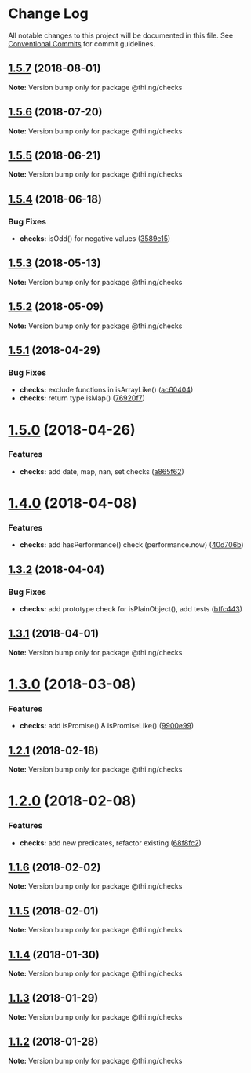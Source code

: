 # Change Log

All notable changes to this project will be documented in this file.
See [Conventional Commits](https://conventionalcommits.org) for commit guidelines.

<a name="1.5.7"></a>
## [1.5.7](https://github.com/thi-ng/umbrella/compare/@thi.ng/checks@1.5.6...@thi.ng/checks@1.5.7) (2018-08-01)




**Note:** Version bump only for package @thi.ng/checks

<a name="1.5.6"></a>
## [1.5.6](https://github.com/thi-ng/umbrella/compare/@thi.ng/checks@1.5.5...@thi.ng/checks@1.5.6) (2018-07-20)




**Note:** Version bump only for package @thi.ng/checks

<a name="1.5.5"></a>
## [1.5.5](https://github.com/thi-ng/umbrella/compare/@thi.ng/checks@1.5.4...@thi.ng/checks@1.5.5) (2018-06-21)




**Note:** Version bump only for package @thi.ng/checks

<a name="1.5.4"></a>
## [1.5.4](https://github.com/thi-ng/umbrella/compare/@thi.ng/checks@1.5.3...@thi.ng/checks@1.5.4) (2018-06-18)


### Bug Fixes

* **checks:** isOdd() for negative values ([3589e15](https://github.com/thi-ng/umbrella/commit/3589e15))




<a name="1.5.3"></a>
## [1.5.3](https://github.com/thi-ng/umbrella/compare/@thi.ng/checks@1.5.2...@thi.ng/checks@1.5.3) (2018-05-13)




**Note:** Version bump only for package @thi.ng/checks

<a name="1.5.2"></a>
## [1.5.2](https://github.com/thi-ng/umbrella/compare/@thi.ng/checks@1.5.1...@thi.ng/checks@1.5.2) (2018-05-09)




**Note:** Version bump only for package @thi.ng/checks

<a name="1.5.1"></a>
## [1.5.1](https://github.com/thi-ng/umbrella/compare/@thi.ng/checks@1.5.0...@thi.ng/checks@1.5.1) (2018-04-29)


### Bug Fixes

* **checks:** exclude functions in isArrayLike() ([ac60404](https://github.com/thi-ng/umbrella/commit/ac60404))
* **checks:** return type isMap() ([76920f7](https://github.com/thi-ng/umbrella/commit/76920f7))




<a name="1.5.0"></a>
# [1.5.0](https://github.com/thi-ng/umbrella/compare/@thi.ng/checks@1.4.0...@thi.ng/checks@1.5.0) (2018-04-26)


### Features

* **checks:** add date, map, nan, set checks ([a865f62](https://github.com/thi-ng/umbrella/commit/a865f62))




<a name="1.4.0"></a>
# [1.4.0](https://github.com/thi-ng/umbrella/compare/@thi.ng/checks@1.3.2...@thi.ng/checks@1.4.0) (2018-04-08)


### Features

* **checks:** add hasPerformance() check (performance.now) ([40d706b](https://github.com/thi-ng/umbrella/commit/40d706b))




<a name="1.3.2"></a>
## [1.3.2](https://github.com/thi-ng/umbrella/compare/@thi.ng/checks@1.3.1...@thi.ng/checks@1.3.2) (2018-04-04)


### Bug Fixes

* **checks:** add prototype check for isPlainObject(), add tests ([bffc443](https://github.com/thi-ng/umbrella/commit/bffc443))




<a name="1.3.1"></a>
## [1.3.1](https://github.com/thi-ng/umbrella/compare/@thi.ng/checks@1.3.0...@thi.ng/checks@1.3.1) (2018-04-01)




**Note:** Version bump only for package @thi.ng/checks

<a name="1.3.0"></a>
# [1.3.0](https://github.com/thi-ng/umbrella/compare/@thi.ng/checks@1.2.1...@thi.ng/checks@1.3.0) (2018-03-08)


### Features

* **checks:** add isPromise() & isPromiseLike() ([9900e99](https://github.com/thi-ng/umbrella/commit/9900e99))




<a name="1.2.1"></a>
## [1.2.1](https://github.com/thi-ng/umbrella/compare/@thi.ng/checks@1.2.0...@thi.ng/checks@1.2.1) (2018-02-18)




**Note:** Version bump only for package @thi.ng/checks

<a name="1.2.0"></a>
# [1.2.0](https://github.com/thi-ng/umbrella/compare/@thi.ng/checks@1.1.6...@thi.ng/checks@1.2.0) (2018-02-08)


### Features

* **checks:** add new predicates, refactor existing ([68f8fc2](https://github.com/thi-ng/umbrella/commit/68f8fc2))




<a name="1.1.6"></a>
## [1.1.6](https://github.com/thi-ng/umbrella/compare/@thi.ng/checks@1.1.5...@thi.ng/checks@1.1.6) (2018-02-02)




**Note:** Version bump only for package @thi.ng/checks

<a name="1.1.5"></a>
## [1.1.5](https://github.com/thi-ng/umbrella/compare/@thi.ng/checks@1.1.4...@thi.ng/checks@1.1.5) (2018-02-01)




**Note:** Version bump only for package @thi.ng/checks

<a name="1.1.4"></a>
## [1.1.4](https://github.com/thi-ng/umbrella/compare/@thi.ng/checks@1.1.3...@thi.ng/checks@1.1.4) (2018-01-30)




**Note:** Version bump only for package @thi.ng/checks

<a name="1.1.3"></a>
## [1.1.3](https://github.com/thi-ng/umbrella/compare/@thi.ng/checks@1.1.2...@thi.ng/checks@1.1.3) (2018-01-29)




**Note:** Version bump only for package @thi.ng/checks

<a name="1.1.2"></a>
## [1.1.2](https://github.com/thi-ng/umbrella/compare/@thi.ng/checks@1.1.1...@thi.ng/checks@1.1.2) (2018-01-28)




**Note:** Version bump only for package @thi.ng/checks
